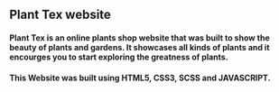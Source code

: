 ## Plant Tex website

#### Plant Tex is an online plants shop website that was built to show the beauty of plants and gardens. It showcases all kinds of plants and it encourges you to start exploring the greatness of plants.

#### This Website was built using HTML5, CSS3, SCSS and JAVASCRIPT.
